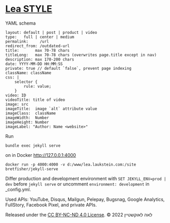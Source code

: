 # [Lea STYLE](https://lea.laukstein.com)

YAML schema

    layout: default | post | product | video
    type:   full | center | medium
    permalink:     /url
    redirect_from: /outdated-url
    title:       max 70-78 chars
    titleLong:   max 70-78 chars (overwrites page.title except in nav)
    description: max 170-200 chars
    date: YYYY-MM-DD HH:MM:SS
    private: true // default `false`, prevent page indexing
    className: className
    css: |
        selector {
            rule: value;
        }
    video: ID
    videoTitle: title of video
    image: src
    imageTitle:  image `alt` attribute value
    imageClass:  className
    imageWidth:  Number
    imageHeight: Number
    imageLabel: "Author: Name <website>"

Run

    bundle exec jekyll serve

on in Docker http://127.0.0.1:4000

    docker run -p 4000:4000 -v d:/www/lea.laukstein.com:/site bretfisher/jekyll-serve

Differ production and development environment with `SET JEKYLL_ENV=prod | dev` before `jekyll serve` or uncomment `environment: development` in _config.yml.

Used APIs: YouTube, Disqus, Mailgun, Pelepay, Bugsnag, Google Analytics, FullStory, Facebook Pixel, and private APIs.

Released under the [CC BY-NC-ND 4.0 License](LICENSE). © 2022 לאה לאוקשטיין
